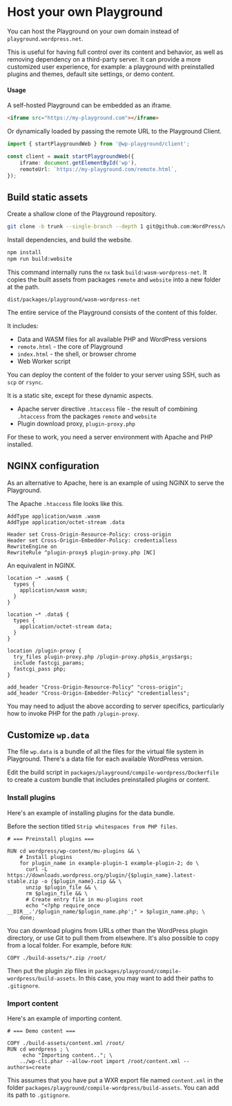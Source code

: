 # Host your own Playground

You can host the Playground on your own domain instead of `playground.wordpress.net`.

This is useful for having full control over its content and behavior, as well as removing dependency on a third-party server. It can provide a more customized user experience, for example: a playground with preinstalled plugins and themes, default site settings, or demo content.

#### Usage

A self-hosted Playground can be embedded as an iframe.

```html
<iframe src="https://my-playground.com"></iframe>
```

Or dynamically loaded by passing the remote URL to the Playground Client.

```ts
import { startPlaygroundWeb } from '@wp-playground/client';

const client = await startPlaygroundWeb({
	iframe: document.getElementById('wp'),
	remoteUrl: `https://my-playground.com/remote.html`,
});
```

## Build static assets

Create a shallow clone of the Playground repository.

```sh
git clone -b trunk --single-branch --depth 1 git@github.com:WordPress/wordpress-playground.git
```

Install dependencies, and build the website.

```sh
npm install
npm run build:website
```

This command internally runs the `nx` task `build:wasm-wordpress-net`. It copies the built assets from packages `remote` and `website` into a new folder at the path.

```
dist/packages/playground/wasm-wordpress-net
```

The entire service of the Playground consists of the content of this folder.

It includes:

-   Data and WASM files for all available PHP and WordPress versions
-   `remote.html` - the core of Playground
-   `index.html` - the shell, or browser chrome
-   Web Worker script

You can deploy the content of the folder to your server using SSH, such as `scp` or `rsync`.

It is a static site, except for these dynamic aspects.

-   Apache server directive `.htaccess` file - the result of combining `.htaccess` from the packages `remote` and `website`
-   Plugin download proxy, `plugin-proxy.php`

For these to work, you need a server environment with Apache and PHP installed.

## NGINX configuration

As an alternative to Apache, here is an example of using NGINX to serve the Playground.

The Apache `.htaccess` file looks like this.

```htaccess
AddType application/wasm .wasm
AddType	application/octet-stream .data

Header set Cross-Origin-Resource-Policy: cross-origin
Header set Cross-Origin-Embedder-Policy: credentialless
RewriteEngine on
RewriteRule ^plugin-proxy$ plugin-proxy.php [NC]
```

An equivalent in NGINX.

```nginx
location ~* .wasm$ {
  types {
    application/wasm wasm;
  }
}

location ~* .data$ {
  types {
    application/octet-stream data;
  }
}

location /plugin-proxy {
  try_files plugin-proxy.php /plugin-proxy.php$is_args$args;
  include fastcgi_params;
  fastcgi_pass php;
}

add_header "Cross-Origin-Resource-Policy" "cross-origin";
add_header "Cross-Origin-Embedder-Policy" "credentialless";
```

You may need to adjust the above according to server specifics, particularly how to invoke PHP for the path `/plugin-proxy`.

## Customize `wp.data`

The file `wp.data` is a bundle of all the files for the virtual file system in Playground. There's a data file for each available WordPress version.

Edit the build script in `packages/playground/compile-wordpress/Dockerfile` to create a custom bundle that includes preinstalled plugins or content.

### Install plugins

Here's an example of installing plugins for the data bundle.

Before the section titled `Strip whitespaces from PHP files`.

```docker
# === Preinstall plugins ===

RUN cd wordpress/wp-content/mu-plugins && \
    # Install plugins
    for plugin_name in example-plugin-1 example-plugin-2; do \
      curl -L https://downloads.wordpress.org/plugin/{$plugin_name}.latest-stable.zip -o {$plugin_name}.zip && \
      unzip $plugin_file && \
      rm $plugin_file && \
      # Create entry file in mu-plugins root
      echo "<?php require_once __DIR__.'/$plugin_name/$plugin_name.php';" > $plugin_name.php; \
    done;
```

You can download plugins from URLs other than the WordPress plugin directory, or use Git to pull them from elsewhere. It's also possible to copy from a local folder. For example, before `RUN`:

```
COPY ./build-assets/*.zip /root/
```

Then put the plugin zip files in `packages/playground/compile-wordpress/build-assets`. In this case, you may want to add their paths to `.gitignore`.

### Import content

Here's an example of importing content.

```docker
# === Demo content ===

COPY ./build-assets/content.xml /root/
RUN cd wordpress ; \
     echo "Importing content.."; \
    ../wp-cli.phar --allow-root import /root/content.xml --authors=create
```

This assumes that you have put a WXR export file named `content.xml` in the folder `packages/playground/compile-wordpress/build-assets`. You can add its path to `.gitignore`.
